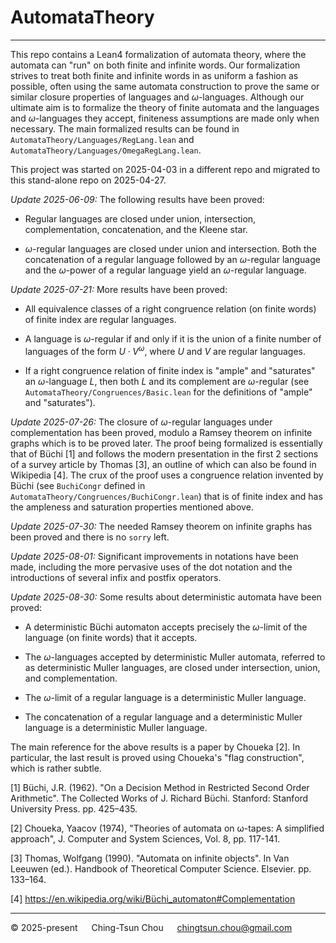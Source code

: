
# AutomataTheory

--------------------------------

This repo contains a Lean4 formalization of automata theory,
where the automata can "run" on both finite and infinite words.
Our formalization strives to treat both finite and infinite words in
as uniform a fashion as possible, often using the same automata
construction to prove the same or similar closure properties
of languages and $\omega$-languages.
Although our ultimate aim is to formalize the theory of finite
automata and the languages and $\omega$-languages they accept,
finiteness assumptions are made only when necessary.
The main formalized results can be found in `AutomataTheory/Languages/RegLang.lean`
and `AutomataTheory/Languages/OmegaRegLang.lean`.

This project was started on 2025-04-03 in a different repo and
migrated to this stand-alone repo on 2025-04-27.

*Update 2025-06-09:* The following results have been proved:

* Regular languages are closed under union, intersection, complementation,
  concatenation, and the Kleene star.

* $\omega$-regular languages are closed under union and intersection.
  Both the concatenation of a regular language followed by an $\omega$-regular language
  and the $\omega$-power of a regular language yield an $\omega$-regular language.

*Update 2025-07-21:* More results have been proved:

* All equivalence classes of a right congruence relation (on finite words)
  of finite index are regular languages.

* A language is $\omega$-regular if and only if it is the union of a finite
  number of languages of the form $U \cdot V^\omega$, where $U$ and $V$ are
  regular languages.

* If a right congruence relation of finite index is "ample" and "saturates"
  an $\omega$-language $L$, then both $L$ and its complement are $\omega$-regular
  (see `AutomataTheory/Congruences/Basic.lean` for the definitions of "ample" and "saturates").

*Update 2025-07-26:* The closure of $\omega$-regular languages under complementation
has been proved, modulo a Ramsey theorem on infinite graphs which is to be proved later.
The proof being formalized is essentially that of Büchi [1] and follows the modern
presentation in the first 2 sections of a survey article by Thomas [3], an outline
of which can also be found in Wikipedia [4].
The crux of the proof uses a congruence relation invented by Büchi
(see `BuchiCongr` defined in `AutomataTheory/Congruences/BuchiCongr.lean`)
that is of finite index and has the ampleness and saturation properties
mentioned above.

*Update 2025-07-30:* The needed Ramsey theorem on infinite graphs has been proved
and there is no `sorry` left.

*Update 2025-08-01:* Significant improvements in notations have been made,
including the more pervasive uses of the dot notation and the introductions of
several infix and postfix operators.

*Update 2025-08-30:* Some results about deterministic automata have been proved:

* A deterministic Büchi automaton accepts precisely the $\omega$-limit of the
  language (on finite words) that it accepts.

* The $\omega$-languages accepted by deterministic Muller automata, referred
  to as deterministic Muller languages, are closed under intersection, union,
  and complementation.

* The $\omega$-limit of a regular language is a deterministic Muller language.

* The concatenation of a regular language and a deterministic Muller language is
  a deterministic Muller language.

The main reference for the above results is a paper by Choueka [2].  In particular,
the last result is proved using Choueka's "flag construction", which is rather subtle.

[1] Büchi, J.R. (1962). "On a Decision Method in Restricted Second Order Arithmetic".
    The Collected Works of J. Richard Büchi. Stanford: Stanford University Press. pp. 425–435.

[2] Choueka, Yaacov (1974), "Theories of automata on ω-tapes: A simplified approach",
    J. Computer and System Sciences, Vol. 8, pp. 117-141.

[3] Thomas, Wolfgang (1990). "Automata on infinite objects". In Van Leeuwen (ed.).
    Handbook of Theoretical Computer Science. Elsevier. pp. 133–164.

[4] https://en.wikipedia.org/wiki/Büchi_automaton#Complementation

--------------------------------

&copy; 2025-present &emsp; Ching-Tsun Chou &emsp; <chingtsun.chou@gmail.com>

